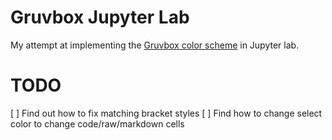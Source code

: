 # Gruvbox Jupyter Lab
My attempt at implementing the [Gruvbox color scheme](https://github.com/morhetz/gruvbox) in Jupyter lab.

# TODO
[ ] Find out how to fix matching bracket styles
[ ] Find how to change select color to change code/raw/markdown cells
